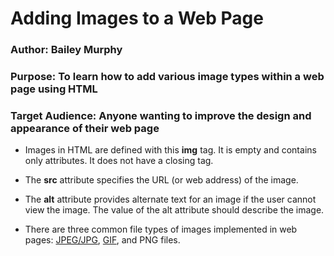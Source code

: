 # Adding Images to a Web Page
### Author: Bailey Murphy
### Purpose: To learn how to add various image types within a web page using HTML
### Target Audience: Anyone wanting to improve the design and appearance of their web page

* Images in HTML are defined with this __img__ tag. It is empty and contains only attributes. It does not have a closing tag. 

* The __src__ attribute specifies the URL (or web address) of the image.

* The __alt__ attribute provides alternate text for an image if the user cannot view the image. The value of the alt attribute should describe the image.

* There are three common file types of images implemented in web pages: [JPEG/JPG](JPG.md), [GIF](GIF.md), and PNG files.
